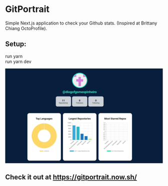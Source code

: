 # GitPortrait

Simple Next.js application to check your Github stats. (Inspired at Brittany Chiang OctoProfile).

## Setup:

run yarn\
run yarn dev

![GitPortrait](https://raw.githubusercontent.com/diogofgomespinheiro/GitPortrait/master/gp.JPG)

## Check it out at https://gitportrait.now.sh/
